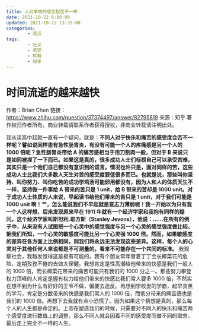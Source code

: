```yaml
---
title: 人对事物的感受程度不一样
date: 2021-10-22 6:00:00
updated: 2021-10-22 13:35:00
categories:
        - 观点
tags:
        - 社交
        - 感受
        - 转载
        - 知乎
---
```


# 时间流逝的越来越快

作者：Brian Chen
链接：https://www.zhihu.com/question/37374497/answer/82795819
来源：知乎
著作权归作者所有。商业转载请联系作者获得授权，非商业转载请注明出处。

我从读高中起就一直有一个疑问，就是：**不同人对于快乐和痛苦的感受度会否不一样呢？**譬如说同样患有急性肠胃炎，有没有可能一个人的疼痛感是另一个人的 1000 倍呢？急性肠胃炎带给 A 的痛苦感相当于用刀割肉一般，但对于 B 来说只是如同被捏了一下而已。如果这是真的，很多成功人士们标榜自己可以承受苦难，其实只是一个他们自己都没有意识到的谎言。情况也许只是，面对同样的苦，这些成功人士比我们大多数人天生对苦的感受度要低很多而已。也就是说，那些叫你坚持、叫你努力、叫你吃苦的成功学鸡汤可能卵用都没有，因为人和人的体质天生不一样，坚持做一件事给 A 带来的苦只是 1 unit，给 B 带来的苦却是 1000 unit。对于成功人士体质的人来说，早起读书给他们带来的苦只是 1 unit，对于我们可能是 1000 unit 啊！艹，怎么能说我们不早起就是意志力薄弱呢！我一开始以为只有我一个人这样想，后来发现原来早在 1911 年就有一个经济学家和我抱有同样的疑问。这个经济学家叫斯坦利.耶方斯（Stanley Jevons），他说：**……在所有的例子中，从来没有人试图把一个心灵中的感觉强度与另一个心灵的感觉强度做比较。据我们所知，一个心灵的敏感度可能比另一个心灵强 1000 倍。然而，如果敏感度的差异在各方面上比例相同，则我们将永远无法发现这些差异。这样，每个人的心灵对于其他任何人来说都是不可测量的，看来不可能存在一个共同的标准。**
我观察社会，我越发觉得这是极有可能的。我有个朋友常年冒着丁丁会长椰菜花的危险，定期孜孜不倦的去做大保健。我想肯定是性高潮给他带来的快感是我们一般人的 1000 倍，而长椰菜花带来的痛苦可能只有我们的 1000 分之一。那些努力攀登权力顶峰的人肯定是握有权力给他们带来的快感比我们常人要多 1000 倍，不然实在想不到为什么有好好的王爷不做，偏要去造反。再想到学校里的学霸，起早贪黑的学习，肯定是分数带来的快感是我们常人的 1000 倍，而低分带来的痛苦感也是我们的 1000 倍。再想下去我就有点小恐慌了。因为如果这个猜想是真的，那么每个人的人生都是命定的。上帝在塑造我们的时候，只需要对不同人的快乐和痛苦两个感受度进行数值上的调整，那么不同人就会因着不同的感受度而做不同的取舍，最后走上完全不一样的人生。
